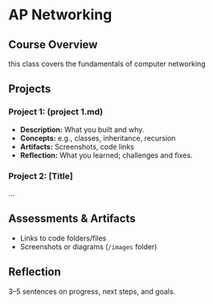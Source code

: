 # AP Networking
## Course Overview
this class covers the fundamentals of computer networking
## Projects
### Project 1: (project 1.md)
- **Description:** What you built and why.
- **Concepts:** e.g., classes, inheritance, recursion
- **Artifacts:** Screenshots, code links
- **Reflection:** What you learned; challenges and fixes.
### Project 2: [Title]
...
## Assessments &amp; Artifacts
- Links to code folders/files
- Screenshots or diagrams (`/images` folder)
## Reflection
3–5 sentences on progress, next steps, and goals.
